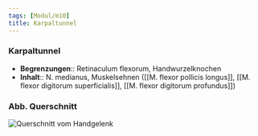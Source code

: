 ```yaml
---
tags: [Modul/m10]
title: Karpaltunnel
---
```

### Karpaltunnel 
- **Begrenzungen**:: Retinaculum flexorum, Handwurzelknochen
- **Inhalt**:: N. medianus, Muskelsehnen ([[M. flexor pollicis longus]], [[M. flexor digitorum superficialis]], [[M. flexor digitorum profundus]])

### Abb. Querschnitt
![Querschnitt vom Handgelenk](https://media-de.amboss.com/media/thumbs/big_5ea05ef3416c4.jpg)